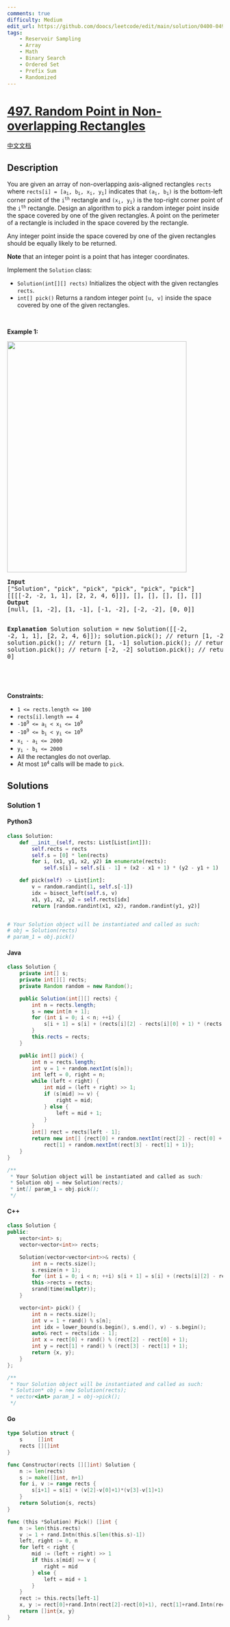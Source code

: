 ```yaml
---
comments: true
difficulty: Medium
edit_url: https://github.com/doocs/leetcode/edit/main/solution/0400-0499/0497.Random%20Point%20in%20Non-overlapping%20Rectangles/README_EN.md
tags:
    - Reservoir Sampling
    - Array
    - Math
    - Binary Search
    - Ordered Set
    - Prefix Sum
    - Randomized
---
```


<!-- problem:start -->

# [497. Random Point in Non-overlapping Rectangles](https://leetcode.com/problems/random-point-in-non-overlapping-rectangles)

[中文文档](/solution/0400-0499/0497.Random%20Point%20in%20Non-overlapping%20Rectangles/README.md)

## Description

<!-- description:start -->

<p>You are given an array of non-overlapping axis-aligned rectangles <code>rects</code> where <code>rects[i] = [a<sub>i</sub>, b<sub>i</sub>, x<sub>i</sub>, y<sub>i</sub>]</code> indicates that <code>(a<sub>i</sub>, b<sub>i</sub>)</code> is the bottom-left corner point of the <code>i<sup>th</sup></code> rectangle and <code>(x<sub>i</sub>, y<sub>i</sub>)</code> is the top-right corner point of the <code>i<sup>th</sup></code> rectangle. Design an algorithm to pick a random integer point inside the space covered by one of the given rectangles. A point on the perimeter of a rectangle is included in the space covered by the rectangle.</p>

<p>Any integer point inside the space covered by one of the given rectangles should be equally likely to be returned.</p>

<p><strong>Note</strong> that an integer point is a point that has integer coordinates.</p>

<p>Implement the <code>Solution</code> class:</p>

<ul>
	<li><code>Solution(int[][] rects)</code> Initializes the object with the given rectangles <code>rects</code>.</li>
	<li><code>int[] pick()</code> Returns a random integer point <code>[u, v]</code> inside the space covered by one of the given rectangles.</li>
</ul>

<p>&nbsp;</p>
<p><strong class="example">Example 1:</strong></p>
<img alt="" src="https://fastly.jsdelivr.net/gh/doocs/leetcode@main/solution/0400-0499/0497.Random%20Point%20in%20Non-overlapping%20Rectangles/images/lc-pickrandomrec.jpg" style="width: 419px; height: 539px;" />
<pre>
<strong>Input</strong>
[&quot;Solution&quot;, &quot;pick&quot;, &quot;pick&quot;, &quot;pick&quot;, &quot;pick&quot;, &quot;pick&quot;]
[[[[-2, -2, 1, 1], [2, 2, 4, 6]]], [], [], [], [], []]
<strong>Output</strong>
[null, [1, -2], [1, -1], [-1, -2], [-2, -2], [0, 0]]

<strong>Explanation</strong>
Solution solution = new Solution([[-2, -2, 1, 1], [2, 2, 4, 6]]);
solution.pick(); // return [1, -2]
solution.pick(); // return [1, -1]
solution.pick(); // return [-1, -2]
solution.pick(); // return [-2, -2]
solution.pick(); // return [0, 0]

</pre>

<p>&nbsp;</p>
<p><strong>Constraints:</strong></p>

<ul>
	<li><code>1 &lt;= rects.length &lt;= 100</code></li>
	<li><code>rects[i].length == 4</code></li>
	<li><code>-10<sup>9</sup> &lt;= a<sub>i</sub> &lt; x<sub>i</sub> &lt;= 10<sup>9</sup></code></li>
	<li><code>-10<sup>9</sup> &lt;= b<sub>i</sub> &lt; y<sub>i</sub> &lt;= 10<sup>9</sup></code></li>
	<li><code>x<sub>i</sub> - a<sub>i</sub> &lt;= 2000</code></li>
	<li><code>y<sub>i</sub> - b<sub>i</sub> &lt;= 2000</code></li>
	<li>All the rectangles do not overlap.</li>
	<li>At most <code>10<sup>4</sup></code> calls will be made to <code>pick</code>.</li>
</ul>

<!-- description:end -->

## Solutions

<!-- solution:start -->

### Solution 1

<!-- tabs:start -->

#### Python3

```python
class Solution:
    def __init__(self, rects: List[List[int]]):
        self.rects = rects
        self.s = [0] * len(rects)
        for i, (x1, y1, x2, y2) in enumerate(rects):
            self.s[i] = self.s[i - 1] + (x2 - x1 + 1) * (y2 - y1 + 1)

    def pick(self) -> List[int]:
        v = random.randint(1, self.s[-1])
        idx = bisect_left(self.s, v)
        x1, y1, x2, y2 = self.rects[idx]
        return [random.randint(x1, x2), random.randint(y1, y2)]


# Your Solution object will be instantiated and called as such:
# obj = Solution(rects)
# param_1 = obj.pick()
```

#### Java

```java
class Solution {
    private int[] s;
    private int[][] rects;
    private Random random = new Random();

    public Solution(int[][] rects) {
        int n = rects.length;
        s = new int[n + 1];
        for (int i = 0; i < n; ++i) {
            s[i + 1] = s[i] + (rects[i][2] - rects[i][0] + 1) * (rects[i][3] - rects[i][1] + 1);
        }
        this.rects = rects;
    }

    public int[] pick() {
        int n = rects.length;
        int v = 1 + random.nextInt(s[n]);
        int left = 0, right = n;
        while (left < right) {
            int mid = (left + right) >> 1;
            if (s[mid] >= v) {
                right = mid;
            } else {
                left = mid + 1;
            }
        }
        int[] rect = rects[left - 1];
        return new int[] {rect[0] + random.nextInt(rect[2] - rect[0] + 1),
            rect[1] + random.nextInt(rect[3] - rect[1] + 1)};
    }
}

/**
 * Your Solution object will be instantiated and called as such:
 * Solution obj = new Solution(rects);
 * int[] param_1 = obj.pick();
 */
```

#### C++

```cpp
class Solution {
public:
    vector<int> s;
    vector<vector<int>> rects;

    Solution(vector<vector<int>>& rects) {
        int n = rects.size();
        s.resize(n + 1);
        for (int i = 0; i < n; ++i) s[i + 1] = s[i] + (rects[i][2] - rects[i][0] + 1) * (rects[i][3] - rects[i][1] + 1);
        this->rects = rects;
        srand(time(nullptr));
    }

    vector<int> pick() {
        int n = rects.size();
        int v = 1 + rand() % s[n];
        int idx = lower_bound(s.begin(), s.end(), v) - s.begin();
        auto& rect = rects[idx - 1];
        int x = rect[0] + rand() % (rect[2] - rect[0] + 1);
        int y = rect[1] + rand() % (rect[3] - rect[1] + 1);
        return {x, y};
    }
};

/**
 * Your Solution object will be instantiated and called as such:
 * Solution* obj = new Solution(rects);
 * vector<int> param_1 = obj->pick();
 */
```

#### Go

```go
type Solution struct {
	s     []int
	rects [][]int
}

func Constructor(rects [][]int) Solution {
	n := len(rects)
	s := make([]int, n+1)
	for i, v := range rects {
		s[i+1] = s[i] + (v[2]-v[0]+1)*(v[3]-v[1]+1)
	}
	return Solution{s, rects}
}

func (this *Solution) Pick() []int {
	n := len(this.rects)
	v := 1 + rand.Intn(this.s[len(this.s)-1])
	left, right := 0, n
	for left < right {
		mid := (left + right) >> 1
		if this.s[mid] >= v {
			right = mid
		} else {
			left = mid + 1
		}
	}
	rect := this.rects[left-1]
	x, y := rect[0]+rand.Intn(rect[2]-rect[0]+1), rect[1]+rand.Intn(rect[3]-rect[1]+1)
	return []int{x, y}
}
```

<!-- tabs:end -->

<!-- solution:end -->

<!-- problem:end -->
